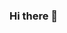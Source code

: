 ### Hi there 👋

<!--
**monowarfs/monowarfs** is a ✨ _special_ ✨ repository because its `README.md` (this file) appears on your GitHub profile.

![](https://komarev.com/ghpvc/?username=monowarfs&style=flat-square)

Here are some ideas to get you started:

- 🔭 I’m currently working on ...
- 🌱 I’m currently learning ...
- 👯 I’m looking to collaborate on ...
- 🤔 I’m looking for help with ...
- 💬 Ask me about ...
- 📫 How to reach me: ...
- 😄 Pronouns: ...
- ⚡ Fun fact: ...
-->
